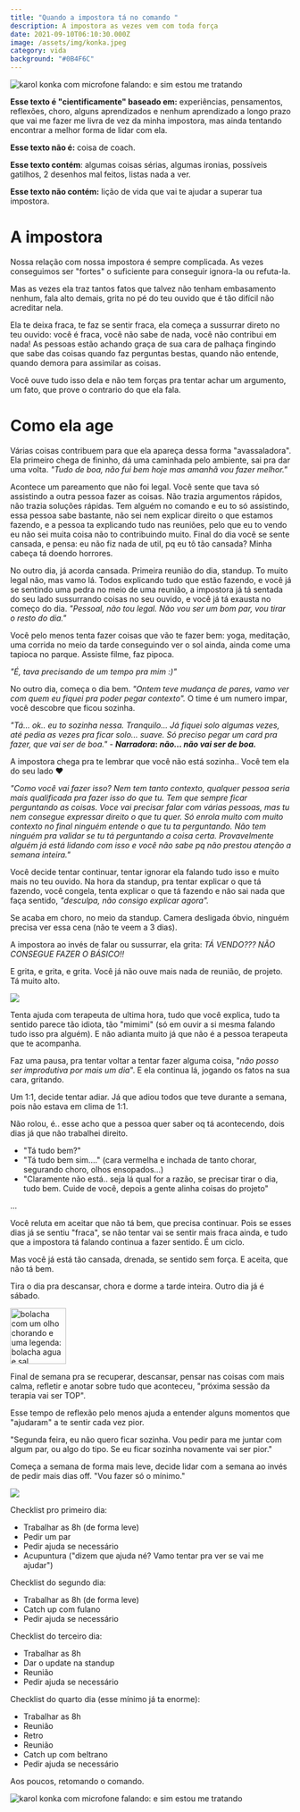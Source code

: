 ```yaml
---
title: "Quando a impostora tá no comando "
description: A impostora as vezes vem com toda força
date: 2021-09-10T06:10:30.000Z
image: /assets/img/konka.jpeg
category: vida
background: "#0B4F6C"
---
```

![karol konka com microfone falando: e sim estou me tratando](assets/img/konka.jpeg "karol konka com microfone falando: e sim estou me tratando")

**Esse texto é "cientificamente" baseado em:** experiências, pensamentos, reflexões, choro, alguns aprendizados e nenhum aprendizado a longo prazo que vai me fazer me livra de vez da minha impostora, mas ainda tentando encontrar a melhor forma de lidar com ela.

**Esse texto não é:** coisa de coach.

**Esse texto contém**: algumas coisas sérias, algumas ironias, possíveis gatilhos, 2 desenhos mal feitos, listas nada a ver.

**Esse texto não contém:** lição de vida que vai te ajudar a superar tua impostora.

# A impostora

Nossa relação com nossa impostora é sempre complicada. As vezes conseguimos ser "fortes" o suficiente para conseguir ignora-la ou refuta-la.

Mas as vezes ela traz tantos fatos que talvez não tenham embasamento nenhum, fala alto demais, grita no pé do teu ouvido que é tão difícil não acreditar nela.

Ela te deixa fraca, te faz se sentir fraca, ela começa a sussurrar direto no teu ouvido: você é fraca, você não sabe de nada, você não contribui em nada! As pessoas estão achando graça de sua cara de palhaça fingindo que sabe das coisas quando faz perguntas bestas, quando não entende, quando demora para assimilar as coisas.

Você ouve tudo isso dela e não tem forças pra tentar achar um argumento, um fato, que prove o contrario do que ela fala.

# Como ela age

Várias coisas contribuem para que ela apareça dessa forma "avassaladora". Ela primeiro chega de fininho, dá uma caminhada pelo ambiente, sai pra dar uma volta. *"Tudo de boa, não fui bem hoje mas amanhã vou fazer melhor."*

Acontece um pareamento que não foi legal. Você sente que tava só assistindo a outra pessoa fazer as coisas. Não trazia argumentos rápidos, não trazia soluções rápidas. Tem alguém no comando e eu to só assistindo, essa pessoa sabe bastante, não sei nem explicar direito o que estamos fazendo, e a pessoa ta explicando tudo nas reuniões, pelo que eu to vendo eu não sei muita coisa não to contribuindo muito. Final do dia você se sente cansada, e pensa: eu não fiz nada de util, pq eu tô tão cansada? Minha cabeça tá doendo horrores.

No outro dia, já acorda cansada. Primeira reunião do dia, standup. To muito legal não, mas vamo lá. Todos explicando tudo que estão fazendo, e você já se sentindo uma pedra no meio de uma reunião, a impostora já tá sentada do seu lado sussurrando coisas no seu ouvido, e você já tá exausta no começo do dia. *"Pessoal, não tou legal. Não vou ser um bom par, vou tirar o resto do dia."*

Você pelo menos tenta fazer coisas que vão te fazer bem: yoga, meditação, uma corrida no meio da tarde conseguindo ver o sol ainda, ainda come uma tapioca no parque. Assiste filme, faz pipoca.

*"É, tava precisando de um tempo pra mim :)"*

No outro dia, começa o dia bem. *"Ontem teve mudança de pares, vamo ver com quem eu fiquei pra poder pegar contexto".* O time é um numero impar, você descobre que ficou sozinha.

*"Tá... ok.. eu to sozinha nessa. Tranquilo... Já fiquei solo algumas vezes, até pedia as vezes pra ficar solo... suave. Só preciso pegar um card pra fazer, que vai ser de boa."* - ***Narradora*: *não... não vai ser de boa.***

A impostora chega pra te lembrar que você não está sozinha.. Você tem ela do seu lado ❤️

*"Como você vai fazer isso? Nem tem tanto contexto, qualquer pessoa seria mais qualificada pra fazer isso do que tu. Tem que sempre ficar perguntando as coisas. Voce vai precisar falar com várias pessoas, mas tu nem consegue expressar direito o que tu quer. Só enrola muito com muito contexto no final ninguém entende o que tu ta perguntando. Não tem ninguém pra validar se tu tá perguntando a coisa certa. Provavelmente alguém já está lidando com isso e você não sabe pq não prestou atenção a semana inteira."*

Você decide tentar continuar, tentar ignorar ela falando tudo isso e muito mais no teu ouvido. Na hora da standup, pra tentar explicar o que tá fazendo, você congela, tenta explicar o que tá fazendo e não sai nada que faça sentido, *"desculpa, não consigo explicar agora".*

Se acaba em choro, no meio da standup. Camera desligada óbvio, ninguém precisa ver essa cena (não te veem a 3 dias).

A impostora ao invés de falar ou sussurrar, ela grita: *TÁ VENDO??? NÃO CONSEGUE FAZER O BÁSICO!!*

E grita, e grita, e grita. Você já não ouve mais nada de reunião, de projeto. Tá muito alto.

<img src="assets/img/fraca.png" />

Tenta ajuda com terapeuta de ultima hora, tudo que você explica, tudo ta sentido parece tão idiota, tão "mimimi" (só em ouvir a si mesma falando tudo isso pra alguém). E não adianta muito já que não é a pessoa terapeuta que te acompanha.

Faz uma pausa, pra tentar voltar a tentar fazer alguma coisa, "*não posso ser improdutiva por mais um dia*". E ela continua lá, jogando os fatos na sua cara, gritando.

Um 1:1, decide tentar adiar. Já que adiou todos que teve durante a semana, pois não estava em clima de 1:1.

Não rolou, é.. esse acho que a pessoa quer saber oq tá acontecendo, dois dias já que não trabalhei direito.

* "Tá tudo bem?"
* "Tá tudo bem sim...." (cara vermelha e inchada de tanto chorar, segurando choro, olhos ensopados...)
* "Claramente não está.. seja lá qual for a razão, se precisar tirar o dia, tudo bem. Cuide de você, depois a gente alinha coisas do projeto"

...

Você reluta em aceitar que não tá bem, que precisa continuar. Pois se esses dias já se sentiu "fraca", se não tentar vai se sentir mais fraca ainda, e tudo que a impostora tá falando continua a fazer sentido. É um ciclo.

Mas você já está tão cansada, drenada, se sentido sem força. E aceita, que não tá bem.

Tira o dia pra descansar, chora e dorme a tarde inteira. Outro dia já é sábado.

<img src="assets/img/bolacha.png" alt="bolacha com um olho chorando e uma legenda: bolacha agua e sal" title="bolacha com um olho chorando e uma legenda: bolacha agua e sal" width="100"/>

Final de semana pra se recuperar, descansar, pensar nas coisas com mais calma, refletir e anotar sobre tudo que aconteceu, "próxima sessão da terapia vai ser TOP".

Esse tempo de reflexão pelo menos ajuda a entender alguns momentos que "ajudaram" a te sentir cada vez pior.

"Segunda feira, eu não quero ficar sozinha. Vou pedir para me juntar com algum par, ou algo do tipo. Se eu ficar sozinha novamente vai ser pior."

Começa a semana de forma mais leve, decide lidar com a semana ao invés de pedir mais dias off. "Vou fazer só o mínimo."

![](assets/img/checklist.png)

Checklist pro primeiro dia:

* Trabalhar as 8h (de forma leve)
* Pedir um par
* Pedir ajuda se necessário
* Acupuntura ("dizem que ajuda né? Vamo tentar pra ver se vai me ajudar")

Checklist do segundo dia:

* Trabalhar as 8h (de forma leve)
* Catch up com fulano
* Pedir ajuda se necessário

Checklist do terceiro dia:

* Trabalhar as 8h
* Dar o update na standup
* Reunião
* Pedir ajuda se necessário

Checklist do quarto dia (esse mínimo já ta enorme):

* Trabalhar as 8h
* Reunião
* Retro
* Reunião
* Catch up com beltrano
* Pedir ajuda se necessário

Aos poucos, retomando o comando.

<img src="assets/img/konka.jpeg" alt="karol konka com microfone falando: e sim estou me tratando" title="karol konka com microfone falando: e sim estou me tratando" />